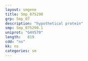 ```yaml
---
layout: smgene
title: Smp_075290
grp: Smp_07
description: "hypothetical protein"
smp: Smp_075290.1
uniprot: "G4VS70"
length:   819
cdd: "ns"
kk: ns
categories: sm
---
```

